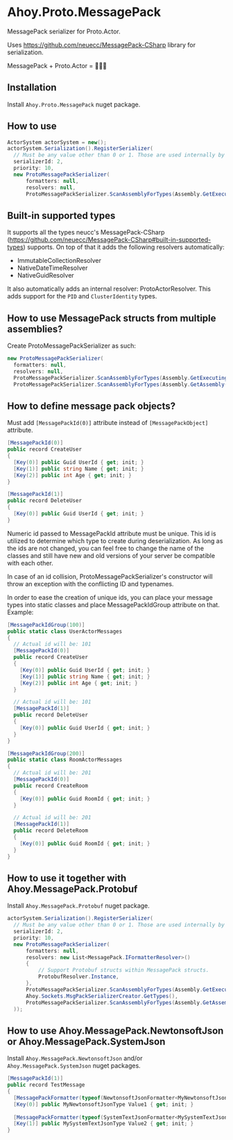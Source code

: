 # Ahoy.Proto.MessagePack
MessagePack serializer for Proto.Actor.

Uses https://github.com/neuecc/MessagePack-CSharp library for serialization.

MessagePack + Proto.Actor = 🚀🚀🚀

## Installation
Install `Ahoy.Proto.MessagePack` nuget package.

## How to use
```csharp
ActorSystem actorSystem = new();
actorSystem.Serialization().RegisterSerializer(
  // Must be any value other than 0 or 1. Those are used internally by Proto.Actor.
  serializerId: 2,
  priority: 10,
  new ProtoMessagePackSerializer(
      formatters: null,
      resolvers: null,
      ProtoMessagePackSerializer.ScanAssemblyForTypes(Assembly.GetExecutingAssembly())));
```

## Built-in supported types
It supports all the types neucc's MessagePack-CSharp (https://github.com/neuecc/MessagePack-CSharp#built-in-supported-types) supports.
On top of that it adds the following resolvers automatically:
- ImmutableCollectionResolver
- NativeDateTimeResolver
- NativeGuidResolver

It also automatically adds an internal resolver: ProtoActorResolver. This adds support for the `PID` and `ClusterIdentity` types.

## How to use MessagePack structs from multiple assemblies?
Create ProtoMessagePackSerializer as such:
```csharp
new ProtoMessagePackSerializer(
  formatters: null,
  resolvers: null,
  ProtoMessagePackSerializer.ScanAssemblyForTypes(Assembly.GetExecutingAssembly()),
  ProtoMessagePackSerializer.ScanAssemblyForTypes(Assembly.GetAssembly(typeof(MyType)));
```

## How to define message pack objects?
Must add `[MessagePackId(0)]` attribute instead of `[MessagePackObject]` attribute.
```csharp
[MessagePackId(0)]
public record CreateUser
{
  [Key(0)] public Guid UserId { get; init; }
  [Key(1)] public string Name { get; init; }
  [Key(2)] public int Age { get; init; }
}

[MessagePackId(1)]
public record DeleteUser
{
  [Key(0)] public Guid UserId { get; init; }
}
```
Numeric id passed to MessagePackId attribute must be unique. This id is utilized to determine which type to create during deserialization. As long as the ids are not changed, you can feel free to change the name of the classes and still have new and old versions of your server be compatible with each other.

In case of an id collision, ProtoMessagePackSerializer's constructor will throw an exception with the conflicting ID and typenames.

In order to ease the creation of unique ids, you can place your message types into static classes and place MessagePackIdGroup attribute on that. Example:
```csharp
[MessagePackIdGroup(100)]
public static class UserActorMessages
{
  // Actual id will be: 101
  [MessagePackId(0)]
  public record CreateUser
  {
    [Key(0)] public Guid UserId { get; init; }
    [Key(1)] public string Name { get; init; }
    [Key(2)] public int Age { get; init; }
  }

  // Actual id will be: 101
  [MessagePackId(1)]
  public record DeleteUser
  {
    [Key(0)] public Guid UserId { get; init; }
  }
}

[MessagePackIdGroup(200)]
public static class RoomActorMessages
{
  // Actual id will be: 201
  [MessagePackId(0)]
  public record CreateRoom
  {
    [Key(0)] public Guid RoomId { get; init; }
  }

  // Actual id will be: 201
  [MessagePackId(1)]
  public record DeleteRoom
  {
    [Key(0)] public Guid RoomId { get; init; }
  }
}
```

## How to use it together with Ahoy.MessagePack.Protobuf
Install `Ahoy.MessagePack.Protobuf` nuget package.

```csharp
actorSystem.Serialization().RegisterSerializer(
  // Must be any value other than 0 or 1. Those are used internally by Proto.Actor.
  serializerId: 2,
  priority: 10,
  new ProtoMessagePackSerializer(
      formatters: null,
      resolvers: new List<MessagePack.IFormatterResolver>()
      {
          // Support Protobuf structs within MessagePack structs.
          ProtobufResolver.Instance,
      },
      ProtoMessagePackSerializer.ScanAssemblyForTypes(Assembly.GetExecutingAssembly()),
      Ahoy.Sockets.MsgPackSerializerCreator.GetTypes(),
      ProtoMessagePackSerializer.ScanAssemblyForTypes(Assembly.GetAssembly(typeof(ReceiveActor)))
  ));
```

## How to use Ahoy.MessagePack.NewtonsoftJson or Ahoy.MessagePack.SystemJson
Install `Ahoy.MessagePack.NewtonsoftJson` and/or `Ahoy.MessagePack.SystemJson` nuget packages.

```csharp
[MessagePackId(1)]
public record TestMessage
{
  [MessagePackFormatter(typeof(NewtonsoftJsonFormatter<MyNewtonsoftJsonType>))]
  [Key(0)] public MyNewtonsoftJsonType Value1 { get; init; }
  
  [MessagePackFormatter(typeof(SystemTextJsonFormatter<MySystemTextJsonType>))]
  [Key(1)] public MySystemTextJsonType Value2 { get; init; }
}
```
